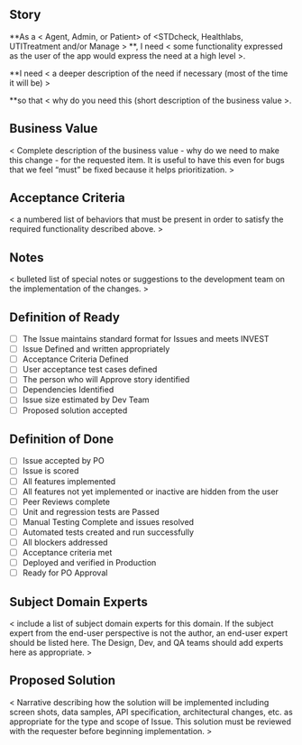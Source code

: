 ## Story

**As a < Agent, Admin, or Patient> of <STDcheck, Healthlabs, UTITreatment and/or Manage > **, I need < some functionality expressed as the user of the app would express the need at a high level >.

**I need < a deeper description of the need if necessary (most of the time it will be) >

**so that < why do you need this (short description of the business value >.

## Business Value  

< Complete description of the business value - why do we need to make this change - for the requested item. It is useful to have this even for bugs that we feel “must” be fixed because it helps prioritization. >

## Acceptance Criteria
< a numbered list of behaviors that must be present in order to satisfy the required functionality described above. >
 
## Notes
< bulleted list of special notes or suggestions to the development team on the implementation of the changes. >  

## Definition of Ready

- [ ] The Issue maintains standard format for Issues and meets INVEST
- [ ] Issue Defined and written appropriately
- [ ] Acceptance Criteria Defined
- [ ] User acceptance test cases defined
- [ ] The person who will Approve story identified
- [ ] Dependencies Identified
- [ ] Issue size estimated by Dev Team
- [ ] Proposed solution accepted

## Definition of Done

- [ ] Issue accepted by PO
- [ ] Issue is scored
- [ ] All features implemented
- [ ] All features not yet implemented or inactive are hidden from the user
- [ ] Peer Reviews complete	
- [ ] Unit and regression tests are Passed
- [ ] Manual Testing Complete and issues resolved
- [ ] Automated tests created and run successfully
- [ ] All blockers addressed
- [ ] Acceptance criteria met
- [ ] Deployed and verified in Production
- [ ] Ready for PO Approval

## Subject Domain Experts
< include a list of subject domain experts for this domain. If the subject expert from the end-user perspective is not the author, an end-user expert should be listed here. The Design, Dev, and QA teams should add experts here as appropriate. >

## Proposed Solution  

< Narrative describing how the solution will be implemented including screen shots, data samples, API specification, architectural changes, etc. as appropriate for the type and scope of Issue. This solution must be reviewed with the requester before beginning implementation. > 
